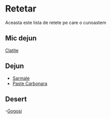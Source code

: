 # Retetar

Aceasta este lista de retete pe care o cunoastem

## Mic dejun

[Clatite](./retete/clatite.md)

## Dejun
- [Sarmale](./retete/sarmale.md)
- [Paste Carbonara](./retete/paste%20carbonara.md)
## Desert
-[Gogosi](./retete/gogosi.md)


